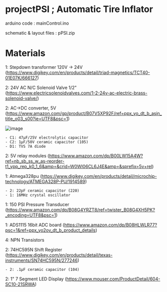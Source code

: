 # projectPSI ; Automatic Tire Inflator

arduino code  : mainControl.ino 

schematic & layout files : pPSI.zip

# Materials
1: Stepdown transformer 120V -> 24V (https://www.digikey.com/en/products/detail/triad-magnetics/TCT40-01E07K/666127)

2: 24V AC N/C Solenoid Valve 1/2" (https://www.electricsolenoidvalves.com/1-2-24v-ac-electric-brass-solenoid-valve/)

2: AC->DC converter, 5V (https://www.amazon.com/gp/product/B07V5XP92F/ref=ppx_yo_dt_b_asin_title_o03_s00?ie=UTF8&psc=1)

 ![image](https://user-images.githubusercontent.com/65479298/192938053-ce143546-a3d1-410d-ae2a-fe97e1dd2196.png) 
 
    - C1: 47μF/25V electrolytic capacitor
    - C2: 1μF/50V ceramic capacitor (105)
    - D1: TVS 7A diode 

2: 5V relay modules (https://www.amazon.com/dp/B00LW15A4W?ref=nb_sb_ss_w_as-reorder-t1_ypp_rep_k0_1_6&amp=&crid=W0WI06CL6J4E&amp=&sprefix=5v+rel) 

1: Atmega328pu (https://www.digikey.com/en/products/detail/microchip-technology/ATMEGA328P-PU/1914589)

    - 2: 22pF ceramic capacitor (220)
    - 1: 16MHz crystal oscillator

1: 150 PSI Pressure Transducer (https://www.amazon.com/dp/B08G4YRZT8/ref=twister_B08G4XH5PK?_encoding=UTF8&psc=1)

1: ADS1115 16bit ADC board  (https://www.amazon.com/dp/B08HLWLR77?psc=1&ref=ppx_yo2ov_dt_b_product_details)

4: NPN Transistors 

2: 74HC595N Shift Register (https://www.digikey.com/en/products/detail/texas-instruments/SN74HC595N/277246)

    - 2: .1μF ceramic capacitor (104)

2: 1" 7 Segment LED Display (https://www.mouser.com/ProductDetail/604-SC10-21SRWA)


